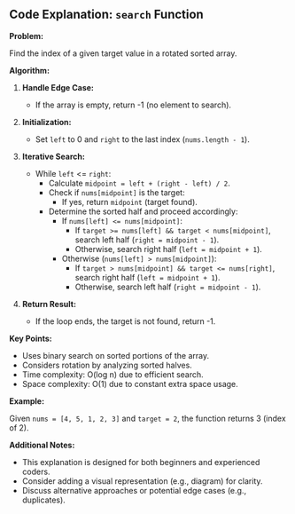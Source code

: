 ## Code Explanation: `search` Function

**Problem:**

Find the index of a given target value in a rotated sorted array.

**Algorithm:**

1. **Handle Edge Case:**
   - If the array is empty, return -1 (no element to search).

2. **Initialization:**
   - Set `left` to 0 and `right` to the last index (`nums.length - 1`).

3. **Iterative Search:**
   - While `left` <= `right`:
     - Calculate `midpoint = left + (right - left) / 2`.
     - Check if `nums[midpoint]` is the target:
       - If yes, return `midpoint` (target found).
     - Determine the sorted half and proceed accordingly:
       - If `nums[left] <= nums[midpoint]`:
         - If `target >= nums[left] && target < nums[midpoint]`, search left half (`right = midpoint - 1`).
         - Otherwise, search right half (`left = midpoint + 1`).
       - Otherwise (`nums[left] > nums[midpoint]`):
         - If `target > nums[midpoint] && target <= nums[right]`, search right half (`left = midpoint + 1`).
         - Otherwise, search left half (`right = midpoint - 1`).

4. **Return Result:**
   - If the loop ends, the target is not found, return -1.

**Key Points:**

- Uses binary search on sorted portions of the array.
- Considers rotation by analyzing sorted halves.
- Time complexity: O(log n) due to efficient search.
- Space complexity: O(1) due to constant extra space usage.

**Example:**

Given `nums = [4, 5, 1, 2, 3]` and `target = 2`, the function returns 3 (index of 2).

**Additional Notes:**

- This explanation is designed for both beginners and experienced coders.
- Consider adding a visual representation (e.g., diagram) for clarity.
- Discuss alternative approaches or potential edge cases (e.g., duplicates).

